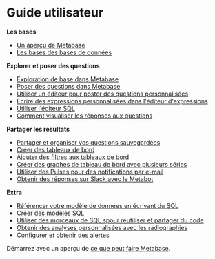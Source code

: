 # Guide utilisateur

**Les bases**

- [Un aperçu de Metabase](01-what-is-metabase.md)
- [Les bases des bases de données](02-database-basics.md)

**Explorer et poser des questions**

- [Exploration de base dans Metabase](03-basic-exploration.md)
- [Poser des questions dans Metabase](04-asking-questions.md)
- [Utiliser un éditeur pour poster des questions personnalisées](custom-questions.md)
- [Écrire des expressions personnalisées dans l'éditeur d'expressions](expressions.md)
- [Utiliser l'éditeur SQL](writing-sql.md)
- [Comment visualiser les réponses aux questions](05-visualizing-results.md)

**Partager les résultats**

- [Partager et organiser vos questions sauvegardées](06-sharing-answers.md)
- [Créer des tableaux de bord](07-dashboards.md)
- [Ajouter des filtres aux tableaux de bord](08-dashboard-filters.md)
- [Créer des graphes de tableau de bord avec plusieurs séries](09-multi-series-charting.md)
- [Utiliser des Pulses pour des notifications par e-mail](10-pulses.md)
- [Obtenir des réponses sur Slack avec le Metabot](11-metabot.md)

**Extra**

- [Référencer votre modèle de données en écrivant du SQL](12-data-model-reference.md)
- [Créer des modèles SQL](13-sql-parameters.md)
- [Utiliser des morceaux de SQL spour réutiliser et partager du code](sql-snippets.md)
- [Obtenir des analyses personnalisées avec les radiographies](14-x-rays.md)
- [Configurer et obtenir des alertes](15-alerts.md)

Démarrez avec un aperçu de [ce que peut faire Metabase](01-what-is-metabase.md).
